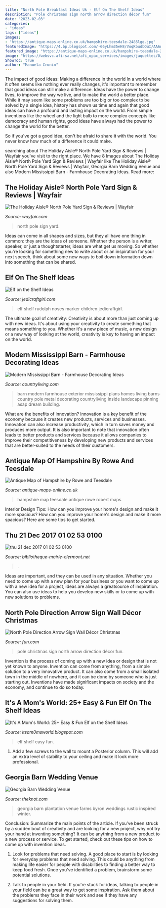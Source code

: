 ```yaml
---
title: "North Pole Breakfast Ideas Uk - Elf On The Shelf Ideas"
description: "Pole christmas sign north arrow direction décor fun"
date: "2023-02-03"
categories:
- "ideas"
tags: ["ideas"]
images:
- "https://antique-maps-online.co.uk/hampshire-teesdale-2485lge.jpg"
featuredImage: "https://4.bp.blogspot.com/-66yLhm35eH8/VoqKbudbOuI/AAAAAAAAE3o/lvyGalMh-Qc/s1600/day10.jpg"
featured_image: "https://antique-maps-online.co.uk/hampshire-teesdale-2485lge.jpg"
image: "https://websvc.afi-sa.net/afi_opac_services/images/jaquettes/0/0/4/3/thumbs/43757.jpeg"
ShowToc: true
author: "Manuela Cronin"
---
```



The impact of good ideas: Making a difference in the world
In a world where it often seems like nothing ever really changes, it's important to remember that good ideas can still make a difference. Ideas have the power to change lives, to improve the way we live, and to make the world a better place.
While it may seem like some problems are too big or too complex to be solved by a single idea, history has shown us time and again that good ideas can have a profound and lasting impact on the world. From simple inventions like the wheel and the light bulb to more complex concepts like democracy and human rights, good ideas have always had the power to change the world for the better.

So if you've got a good idea, don't be afraid to share it with the world. You never know how much of a difference it could make.

	

		
searching about The Holiday Aisle® North Pole Yard Sign &amp; Reviews | Wayfair you've visit to the right place. We have 8 Images about The Holiday Aisle® North Pole Yard Sign &amp; Reviews | Wayfair like The Holiday Aisle® North Pole Yard Sign &amp; Reviews | Wayfair, Georgia Barn Wedding Venue and also Modern Mississippi Barn - Farmhouse Decorating Ideas. Read more:
		
    
## The Holiday Aisle® North Pole Yard Sign &amp; Reviews | Wayfair

<img loading=lazy src="https://secure.img1-fg.wfcdn.com/im/13839024/resize-h800-w800^compr-r85/4514/45144010/North+Pole+Yard+Sign.jpg" onerror="this.onerror=null;this.src='https://tse4.mm.bing.net/th?id=OIP.ox4lJfP-FnztKBl6qhz7NAHaHa&amp;pid=15.1';" alt="The Holiday Aisle® North Pole Yard Sign &amp; Reviews | Wayfair">

_Source: wayfair.com_

>north pole sign yard. 

	

Ideas can come in all shapes and sizes, but they all have one thing in common: they are the ideas of someone. Whether the person is a writer, speaker, or just a thoughtstarter, ideas are what get us moving. So whether you're looking for something new to write about or an inspiration for your next speech, think about some new ways to boil down information down into something that can be shared.

    
## Elf On The Shelf Ideas

<img loading=lazy src="http://www.jedicraftgirl.com/wp-content/uploads/2013/11/elf_on_the_shelf_ideas_11.jpg" onerror="this.onerror=null;this.src='https://tse1.mm.bing.net/th?id=OIP.LSRTSTF2HO_vyZNwH_5RQQHaJ4&amp;pid=15.1';" alt="Elf on the Shelf Ideas">

_Source: jedicraftgirl.com_

>elf shelf rudolph noses marker children jedicraftgirl. 

	

The ultimate goal of creativity:
Creativity is about more than just coming up with new ideas. It's about using your creativity to create something that means something to you. Whether it's a new piece of music, a new design or a new way of looking at the world, creativity is key to having an impact on the world.

    
## Modern Mississippi Barn - Farmhouse Decorating Ideas

<img loading=lazy src="https://hips.hearstapps.com/clv.h-cdn.co/assets/17/36/1600x800/landscape-1504887982-modern-barn-exterior-1017.jpg?resize=1200:*" onerror="this.onerror=null;this.src='https://tse4.mm.bing.net/th?id=OIP.uhS_6xtgS5AHgusI0BqMbQHaDt&amp;pid=15.1';" alt="Modern Mississippi Barn - Farmhouse Decorating Ideas">

_Source: countryliving.com_

>barn modern farmhouse exterior mississippi plans homes living barns country pole metal decorating countryliving inside landscape pinning asap dream building. 

	

What are the benefits of innovation?
Innovation is a key benefit of the economy because it creates new products, services and businesses. Innovation can also increase productivity, which in turn saves money and produces more output. It is also important to note that innovation often leads to better products and services because it allows companies to improve their competitiveness by developing new products and services that are better-suited to the needs of their customers.

    
## Antique Map Of Hampshire By Rowe And Teesdale

<img loading=lazy src="https://antique-maps-online.co.uk/hampshire-teesdale-2485lge.jpg" onerror="this.onerror=null;this.src='https://tse4.mm.bing.net/th?id=OIP.7BCf6Rka8wr9QZ2wlY_kLQHaJI&amp;pid=15.1';" alt="Antique Map of Hampshire by Rowe and Teesdale">

_Source: antique-maps-online.co.uk_

>hampshire map teesdale antique rowe robert maps. 

	

Interior Design Tips: How can you improve your home's design and make it more spacious?
How can you improve your home's design and make it more spacious? Here are some tips to get started.

    
## Thu 21 Dec 2017 01 02 53 0100

<img loading=lazy src="https://websvc.afi-sa.net/afi_opac_services/images/jaquettes/0/0/4/3/thumbs/43757.jpeg" onerror="this.onerror=null;this.src='https://tse4.mm.bing.net/th?id=OIP.fBYalO3DyaEJw051YoBvCwAAAA&amp;pid=15.1';" alt="thu 21 dec 2017 01 02 53 0100">

_Source: bibliotheque-mairie-clermont.net_

>. 

	

Ideas are important, and they can be used in any situation. Whether you need to come up with a new plan for your business or you want to come up with a new idea for a project, ideas are always a greatsource of inspiration. You can also use ideas to help you develop new skills or to come up with new solutions to problems.

    
## North Pole Direction Arrow Sign Wall Décor Christmas

<img loading=lazy src="https://images.fun.com/products/52953/1-1/wall-dcor-north-pole-direction-arrow-sign-christmas-.jpg" onerror="this.onerror=null;this.src='https://tse2.mm.bing.net/th?id=OIP.NZMavpXYUgtBqgh9fkAiqQHaKl&amp;pid=15.1';" alt="North Pole Direction Arrow Sign Wall Décor Christmas">

_Source: fun.com_

>pole christmas sign north arrow direction décor fun. 

	

Invention is the process of coming up with a new idea or design that is not yet known to anyone. Invention can come from anything, from a simple solution to a very innovative product. It can also come from a small isolated town in the middle of nowhere, and it can be done by someone who is just starting out. Inventions have made significant impacts on society and the economy, and continue to do so today.

    
## It&#039;s A Mom&#039;s World: 25+ Easy &amp; Fun Elf On The Shelf Ideas

<img loading=lazy src="https://4.bp.blogspot.com/-66yLhm35eH8/VoqKbudbOuI/AAAAAAAAE3o/lvyGalMh-Qc/s1600/day10.jpg" onerror="this.onerror=null;this.src='https://tse2.mm.bing.net/th?id=OIP.khTrjFh2k25AO2J8o_0F0QHaLG&amp;pid=15.1';" alt="It&#039;s A Mom&#039;s World: 25+ Easy &amp; Fun Elf on the Shelf Ideas">

_Source: itsam0msworld.blogspot.com_

>elf shelf easy fun. 

	

1. Add a few screws to the wall to mount a Posterior column. This will add an extra level of stability to your ceiling and make it look more professional.

    
## Georgia Barn Wedding Venue

<img loading=lazy src="https://apis.xogrp.com/media-api/images/1d8ad344-124d-11e4-843f-22000aa61a3e" onerror="this.onerror=null;this.src='https://tse4.mm.bing.net/th?id=OIP._E7vBSljHD-n-7xsj0EP4gHaE8&amp;pid=15.1';" alt="Georgia Barn Wedding Venue">

_Source: theknot.com_

>georgia barn plantation venue farms byron weddings rustic inspired winter. 

	

Conclusion: Summarize the main points of the article.
If you've been struck by a sudden bout of creativity and are looking for a new project, why not try your hand at inventing something? It can be anything from a new product to a new process or service. To get started, check out these tips on how to come up with invention ideas.
1. Look for problems that need solving. A good place to start is by looking for everyday problems that need solving. This could be anything from making life easier for people with disabilities to finding a better way to keep food fresh. Once you've identified a problem, brainstorm some potential solutions.

2. Talk to people in your field. If you're stuck for ideas, talking to people in your field can be a great way to get some inspiration. Ask them about the problems they face in their work and see if they have any suggestions for solving them.

